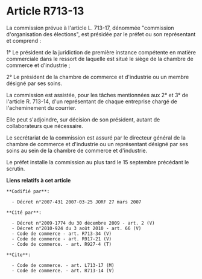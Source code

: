 # Article R713-13

La commission prévue à l'article L. 713-17, dénommée "commission d'organisation des élections", est présidée par le préfet ou
son représentant et comprend :

1° Le président de la juridiction de première instance compétente en matière commerciale dans le ressort de laquelle est
situé le siège de la chambre de commerce et d'industrie ;

2° Le président de la chambre de commerce et d'industrie ou un membre désigné par ses soins.

La commission est assistée, pour les tâches mentionnées aux 2° et 3° de l'article R. 713-14, d'un représentant de chaque
entreprise chargé de l'acheminement du courrier.

Elle peut s'adjoindre, sur décision de son président, autant de collaborateurs que nécessaire.

Le secrétariat de la commission est assuré par le directeur général de la chambre de commerce et d'industrie ou un
représentant désigné par ses soins au sein de la chambre de commerce et d'industrie.

Le préfet installe la commission au plus tard le 15 septembre précédant le scrutin.

**Liens relatifs à cet article**

	**Codifié par**:

	  - Décret n°2007-431 2007-03-25 JORF 27 mars 2007

	**Cité par**:

	  - Décret n°2009-1774 du 30 décembre 2009 - art. 2 (V)
	  - Décret n°2010-924 du 3 août 2010 - art. 66 (V)
	  - Code de commerce - art. R713-34 (V)
	  - Code de commerce - art. R917-21 (V)
	  - Code de commerce. - art. R927-4 (T)

	**Cite**:

	  - Code de commerce. - art. L713-17 (M)
	  - Code de commerce. - art. R713-14 (V)
